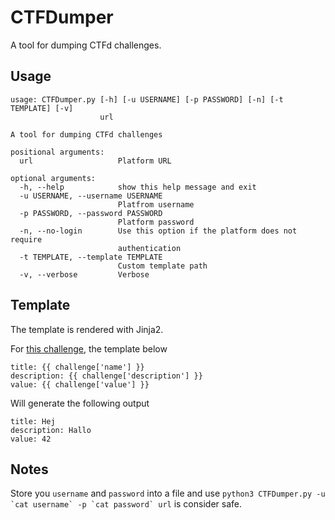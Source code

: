 # CTFDumper

A tool for dumping CTFd challenges.

## Usage

```
usage: CTFDumper.py [-h] [-u USERNAME] [-p PASSWORD] [-n] [-t TEMPLATE] [-v]
                    url

A tool for dumping CTFd challenges

positional arguments:
  url                   Platform URL

optional arguments:
  -h, --help            show this help message and exit
  -u USERNAME, --username USERNAME
                        Platfrom username
  -p PASSWORD, --password PASSWORD
                        Platform password
  -n, --no-login        Use this option if the platform does not require
                        authentication
  -t TEMPLATE, --template TEMPLATE
                        Custom template path
  -v, --verbose         Verbose
```

## Template

The template is rendered with Jinja2.

For [this challenge](https://demo.ctfd.io/challenges#Hej), the template below

```
title: {{ challenge['name'] }}
description: {{ challenge['description'] }}
value: {{ challenge['value'] }}
```

Will generate the following output

```
title: Hej
description: Hallo
value: 42
```

## Notes

Store you `username` and `password` into a file and use ``python3 CTFDumper.py -u `cat username` -p `cat password` url`` is consider safe.
